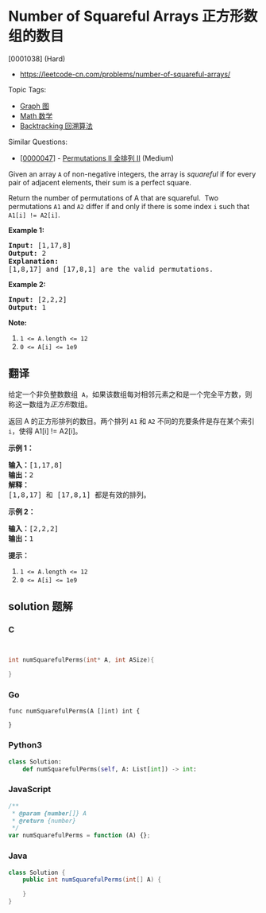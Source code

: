 # Number of Squareful Arrays 正方形数组的数目

[0001038] (Hard)

- https://leetcode-cn.com/problems/number-of-squareful-arrays/

Topic Tags:

- [Graph 图](https://leetcode-cn.com/tag/graph/)
- [Math 数学](https://leetcode-cn.com/tag/math/)
- [Backtracking 回溯算法](https://leetcode-cn.com/tag/backtracking/)

Similar Questions:

- [[0000047](https://leetcode-cn.com/problems/permutations-ii/)] - [Permutations II 全排列 II](./0000047.permutations-ii.md) (Medium)

Given an array `A` of non-negative integers, the array is _squareful_ if for every pair of adjacent elements, their sum is a perfect square.

Return the number of permutations of A that are squareful.  Two permutations `A1` and `A2` differ if and only if there is some index `i` such that `A1[i] != A2[i]`.

**Example 1:**

<pre><strong>Input: </strong><span id="example-input-1-1">[1,17,8]</span>
<strong>Output: </strong><span id="example-output-1">2</span>
<strong>Explanation: </strong>
[1,8,17] and [17,8,1] are the valid permutations.
</pre>

**Example 2:**

<pre><strong>Input: </strong><span id="example-input-2-1">[2,2,2]</span>
<strong>Output: </strong><span id="example-output-2">1</span>
</pre>

**Note:**

1.  `1 <= A.length <= 12`
2.  `0 <= A[i] <= 1e9`

## 翻译

给定一个非负整数数组  `A`，如果该数组每对相邻元素之和是一个完全平方数，则称这一数组为*正方形*数组。

返回 A 的正方形排列的数目。两个排列 `A1` 和 `A2` 不同的充要条件是存在某个索引 `i`，使得 A1\[i\] != A2\[i\]。

**示例 1：**

<pre><strong>输入：</strong>[1,17,8]
<strong>输出：</strong>2
<strong>解释：</strong>
[1,8,17] 和 [17,8,1] 都是有效的排列。
</pre>

**示例 2：**

<pre><strong>输入：</strong>[2,2,2]
<strong>输出：</strong>1
</pre>

**提示：**

1.  `1 <= A.length <= 12`
2.  `0 <= A[i] <= 1e9`

## solution 题解

### C

```c


int numSquarefulPerms(int* A, int ASize){

}


```

### Go

```golang
func numSquarefulPerms(A []int) int {

}
```

### Python3

```python
class Solution:
    def numSquarefulPerms(self, A: List[int]) -> int:

```

### JavaScript

```javascript
/**
 * @param {number[]} A
 * @return {number}
 */
var numSquarefulPerms = function (A) {};
```

### Java

```java
class Solution {
    public int numSquarefulPerms(int[] A) {

    }
}
```
